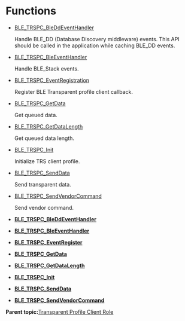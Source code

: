 # Functions

-   [BLE\_TRSPC\_BleDdEventHandler](GUID-46F660F0-0E2B-4F7D-B2D5-C23204697EF2.md)

    Handle BLE\_DD \(Database Discovery middleware\) events. This API should be called in the application while caching BLE\_DD events.

-   [BLE\_TRSPC\_BleEventHandler](GUID-37656300-1213-4655-8A3C-3841F9E50750.md)

    Handle BLE\_Stack events.

-   [BLE\_TRSPC\_EventRegistration](GUID-4D3EFDBD-737D-4301-AC80-E0C082AFB2F9.md)

    Register BLE Transparent profile client callback.

-   [BLE\_TRSPC\_GetData](GUID-27D3577F-D7FE-4FC8-A08F-631F8F327B41.md)

    Get queued data.

-   [BLE\_TRSPC\_GetDataLength](GUID-12EECC6A-DD30-4762-BAA9-05CFF4334FE2.md)

    Get queued data length.

-   [BLE\_TRSPC\_Init](GUID-08E0DA4A-EE54-4EF0-8B14-D61D9018EC87.md)

    Initialize TRS client profile.

-   [BLE\_TRSPC\_SendData](GUID-738AAC55-2A0F-4964-857C-1482C887755B.md)

    Send transparent data.

-   [BLE\_TRSPC\_SendVendorCommand](GUID-ED7895AF-7144-4B3A-94C7-8382A504AC04.md)

    Send vendor command.


-   **[BLE\_TRSPC\_BleDdEventHandler](GUID-46F660F0-0E2B-4F7D-B2D5-C23204697EF2.md)**  

-   **[BLE\_TRSPC\_BleEventHandler](GUID-37656300-1213-4655-8A3C-3841F9E50750.md)**  

-   **[BLE\_TRSPC\_EventRegister](GUID-4D3EFDBD-737D-4301-AC80-E0C082AFB2F9.md)**  

-   **[BLE\_TRSPC\_GetData](GUID-27D3577F-D7FE-4FC8-A08F-631F8F327B41.md)**  

-   **[BLE\_TRSPC\_GetDataLength](GUID-12EECC6A-DD30-4762-BAA9-05CFF4334FE2.md)**  

-   **[BLE\_TRSPC\_Init](GUID-08E0DA4A-EE54-4EF0-8B14-D61D9018EC87.md)**  

-   **[BLE\_TRSPC\_SendData](GUID-738AAC55-2A0F-4964-857C-1482C887755B.md)**  

-   **[BLE\_TRSPC\_SendVendorCommand](GUID-ED7895AF-7144-4B3A-94C7-8382A504AC04.md)**  


**Parent topic:**[Transparent Profile Client Role](GUID-50E51CC5-2E4A-410D-B420-0EBE3E49AD62.md)

